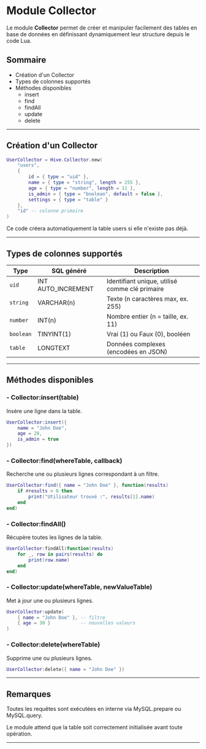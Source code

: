 # Module Collector

Le module **Collector** permet de créer et manipuler facilement des tables en base de données en définissant dynamiquement leur structure depuis le code Lua.

## Sommaire

- Création d'un Collector
- Types de colonnes supportés
- Méthodes disponibles
  - insert
  - find
  - findAll
  - update
  - delete

---

## Création d'un Collector

```lua
UserCollector = Hive.Collector.new(
    "users",
    {
        id = { type = "uid" },
        name = { type = "string", length = 255 },
        age = { type = "number", length = 11 },
        is_admin = { type = "boolean", default = false },
        settings = { type = "table" }
    },
    "id" -- colonne primaire
)
```

Ce code créera automatiquement la table users si elle n'existe pas déjà.


---

## Types de colonnes supportés

| Type    | SQL généré                   | Description                                     |
|---------|------------------------------|-------------------------------------------------|
| `uid`   | INT AUTO_INCREMENT           | Identifiant unique, utilisé comme clé primaire  |
| `string`| VARCHAR(n)                   | Texte (n caractères max, ex. 255)               |
| `number`| INT(n)                       | Nombre entier (n = taille, ex. 11)              |
| `boolean`| TINYINT(1)                  | Vrai (1) ou Faux (0), booléen                   |
| `table` | LONGTEXT                     | Données complexes (encodées en JSON)            |

---

## Méthodes disponibles

### - Collector:insert(table)

Insère une ligne dans la table.

```lua
UserCollector:insert({
    name = "John Doe",
    age = 28,
    is_admin = true
})
```

### - Collector:find(whereTable, callback)

Recherche une ou plusieurs lignes correspondant à un filtre.

```lua
UserCollector:find({ name = "John Doe" }, function(results)
    if #results > 0 then
        print("Utilisateur trouvé :", results[1].name)
    end
end)
```

### - Collector:findAll()

Récupère toutes les lignes de la table.

```lua
UserCollector:findAll(function(results)
    for _, row in pairs(results) do
        print(row.name)
    end
end)
```

### - Collector:update(whereTable, newValueTable)

Met à jour une ou plusieurs lignes.

```lua
UserCollector:update(
    { name = "John Doe" }, -- filtre
    { age = 30 }           -- nouvelles valeurs
)
```

### - Collector:delete(whereTable)

Supprime une ou plusieurs lignes.

```lua
UserCollector:delete({ name = "John Doe" })
```

---

## Remarques

Toutes les requêtes sont exécutées en interne via MySQL.prepare ou MySQL.query.

Le module attend que la table soit correctement initialisée avant toute opération.


---